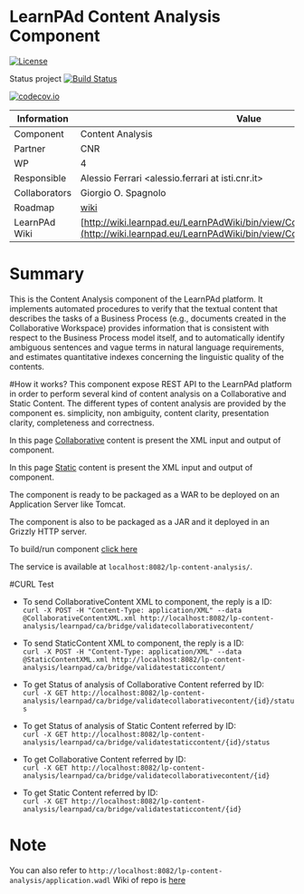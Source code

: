 LearnPAd Content Analysis Component
==================
[![License](https://img.shields.io/badge/License-GPL-blue.svg)](https://github.com/ISTI-FMT-LearnPAd/ContentAnalysisComponent/blob/master/LICENSE) 




Status project [![Build Status](https://travis-ci.org/ISTI-FMT-LearnPAd/ContentAnalysisComponent.svg?branch=develop)](https://travis-ci.org/ISTI-FMT-LearnPAd/ContentAnalysisComponent)

[![codecov.io](https://codecov.io/github/ISTI-FMT-LearnPAd/ContentAnalysisComponent/coverage.svg?branch=develop)](https://codecov.io/github/ISTI-FMT-LearnPAd/ContentAnalysisComponent?branch=develop)


Information   | Value
------------- | --------
Component     | Content Analysis
Partner       | CNR
WP            | 4
Responsible   | Alessio Ferrari <alessio.ferrari at isti.cnr.it>
Collaborators | Giorgio O. Spagnolo <spagnolo at isti.cnr.it>
Roadmap       | [wiki](https://github.com/ISTI-FMT-LearnPAd/ContentAnalysisComponent/wiki)
LearnPAd Wiki | [http://wiki.learnpad.eu/LearnPAdWiki/bin/view/Component/Content+Analysis](http://wiki.learnpad.eu/LearnPAdWiki/bin/view/Component/Content+Analysis)

# Summary
This is the Content Analysis component of the LearnPAd platform. It implements automated procedures to verify that the textual content that describes the tasks of a
Business Process (e.g., documents created in the Collaborative Workspace) provides information
that is consistent with respect to the Business Process model itself, and to automatically identify
ambiguous sentences and vague terms in natural language requirements, and estimates quantitative
indexes concerning the linguistic quality of the contents. 

#How it works?
This component expose REST API to the LearnPAd platform 
in order to perform several kind of content analysis on a Collaborative and Static Content. 
The different types of content analysis are provided by the component es. simplicity, non ambiguity, content clarity, presentation clarity, completeness and correctness.

In this page [Collaborative](http://wiki.learnpad.eu/LearnPAdWiki/bin/view/Component/Collaborative+Content+Analysis) content is present the XML input and output of component.

In this page [Static](http://wiki.learnpad.eu/LearnPAdWiki/bin/view/Component/Static+Content+Analysis) content is present the XML input and output of component.

The component is ready to be packaged as a WAR to be deployed on an Application Server like Tomcat.

The component is also to be packaged as a JAR and it deployed in an Grizzly HTTP server.

To build/run component [click here](https://github.com/ISTI-FMT-LearnPAd/ContentAnalysisComponent/wiki/Build-Run-Component)

The service is available at `localhost:8082/lp-content-analysis/`.



#CURL Test
 * To send CollaborativeContent XML to component, the reply is a ID:  
`curl -X POST -H "Content-Type: application/XML" --data @CollaborativeContentXML.xml http://localhost:8082/lp-content-analysis/learnpad/ca/bridge/validatecollaborativecontent/`

* To send StaticContent XML to component, the reply is a ID:  
`curl -X POST -H "Content-Type: application/XML" --data @StaticContentXML.xml http://localhost:8082/lp-content-analysis/learnpad/ca/bridge/validatestaticcontent/`

* To get Status of analysis of Collaborative Content referred by ID:  
`curl -X GET http://localhost:8082/lp-content-analysis/learnpad/ca/bridge/validatecollaborativecontent/{id}/status`

* To get Status of analysis of Static Content referred by ID:  
`curl -X GET http://localhost:8082/lp-content-analysis/learnpad/ca/bridge/validatestaticcontent/{id}/status`

* To get Collaborative Content referred by ID:  
`curl -X GET http://localhost:8082/lp-content-analysis/learnpad/ca/bridge/validatecollaborativecontent/{id}`
* To get Static Content referred by ID:  
`curl -X GET http://localhost:8082/lp-content-analysis/learnpad/ca/bridge/validatestaticcontent/{id}`


# Note
You can also refer to 
`http://localhost:8082/lp-content-analysis/application.wadl`
Wiki of repo is [here](https://github.com/ISTI-FMT-LearnPAd/ContentAnalysisComponent/wiki)


